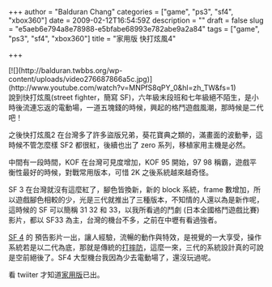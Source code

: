 +++
author = "Balduran Chang"
categories = ["game", "ps3", "sf4", "xbox360"]
date = 2009-02-12T16:54:59Z
description = ""
draft = false
slug = "e5aeb6e794a8e78988-e5bfabe68993e782abe9a2a84"
tags = ["game", "ps3", "sf4", "xbox360"]
title = "家用版 快打炫風4"

+++


<div class="wlWriterEditableSmartContent" id="scid:5737277B-5D6D-4f48-ABFC-DD9C333F4C5D:f9bfb6ea-dccb-4120-a8a4-ae5f7b6e5ac7" style="padding-right: 0px; display: inline; padding-left: 0px; float: none; padding-bottom: 0px; margin: 0px; padding-top: 0px"><div id="e240df22-ea2d-4622-965c-fc7906b05caa" style="margin: 0px; padding: 0px; display: inline;"><div>[![](http://balduran.twbbs.org/wp-content/uploads/video276687866a5c.jpg)](http://www.youtube.com/watch?v=MNPfS8qPY_0&hl=zh_TW&fs=1)</div></div></div>說到快打炫風(street fighter，簡寫 SF)，六年級末段班和七年級絕不陌生，是小時後流連忘返的電動場，一道五塊錢的時候，興起的格鬥遊戲風潮，那時候是二代吧！

之後快打炫風2 在台灣多了許多盜版兄弟，葵花寶典之類的，滿畫面的波動拳，這時候不管怎麼樣 SF2 都很紅，後續也出了 zero 系列，移植家用主機是必然。

中間有一段時間，KOF 在台灣可見度增加，KOF 95 開始，97 98 稱霸，遊戲平衡性最好的時候，對戰常用版本，可惜 2K 之後系統越來越奇怪。

SF 3 在台灣就沒有這麼紅了，腳色皆換新，新的 block 系統，frame 數增加，所以遊戲腳色相較的少，光是三代就推出了三種版本，不知情的人還以為是新作呢，這時候的 SF 可以簡稱 31 32 和 33，以我所看過的鬥劇 (日本全國格鬥遊戲比賽) 影片，都以 SF33 為主，台灣的機台不多，之前在中壢有看過強者。

[SF 4](http://www.capcom.co.jp/sf4/) 的 預告影片一出，讓人經驗，流暢的動作與特效，是視覺的一大享受，操作系統若是以二代為底，那就是傳統的[打摔防](http://en.wikipedia.org/wiki/Street_Fighter_IV)，這麼一來，三代的系統設計真的可說是空前絕後了。SF4 大型機台我因為少去電動場了，還沒玩過呢。

看 twiiter 才知道[家用版](http://event.ea.com.tw/STF04/)已出。

